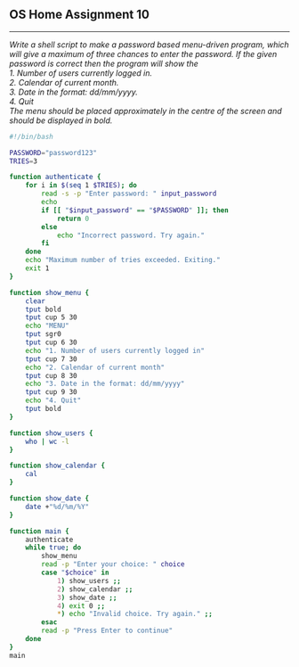 ## OS Home Assignment 10

---

_Write a shell script to make a password based menu-driven program, which will give a maximum of three chances to enter the password. If the given password is correct then the program will show the_ <br>
_1. Number of users currently logged in._<br>
_2. Calendar of current month._<br>
_3. Date in the format: dd/mm/yyyy._<br>
_4. Quit_<br>
_The menu should be placed approximately in the centre of the screen and should be displayed in bold._

```bash
#!/bin/bash

PASSWORD="password123"
TRIES=3

function authenticate {
    for i in $(seq 1 $TRIES); do
        read -s -p "Enter password: " input_password
        echo
        if [[ "$input_password" == "$PASSWORD" ]]; then
            return 0
        else
            echo "Incorrect password. Try again."
        fi
    done
    echo "Maximum number of tries exceeded. Exiting."
    exit 1
}

function show_menu {
    clear
    tput bold
    tput cup 5 30
    echo "MENU"
    tput sgr0
    tput cup 6 30
    echo "1. Number of users currently logged in"
    tput cup 7 30
    echo "2. Calendar of current month"
    tput cup 8 30
    echo "3. Date in the format: dd/mm/yyyy"
    tput cup 9 30
    echo "4. Quit"
    tput bold
}

function show_users {
    who | wc -l
}

function show_calendar {
    cal
}

function show_date {
    date +"%d/%m/%Y"
}

function main {
    authenticate
    while true; do
        show_menu
        read -p "Enter your choice: " choice
        case "$choice" in
            1) show_users ;;
            2) show_calendar ;;
            3) show_date ;;
            4) exit 0 ;;
            *) echo "Invalid choice. Try again." ;;
        esac
        read -p "Press Enter to continue"
    done
}
main

```
